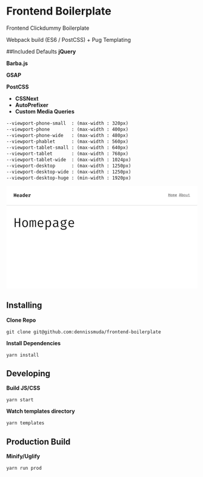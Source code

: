 # Frontend Boilerplate

Frontend Clickdummy Boilerplate

Webpack build (ES6 / PostCSS) + Pug Templating


##Included Defaults
**jQuery**

**Barba.js**

**GSAP**

**PostCSS**

- **CSSNext**
- **AutoPrefixer**
- **Custom Media Queries**

```
--viewport-phone-small  : (max-width : 320px)
--viewport-phone        : (max-width : 400px)
--viewport-phone-wide   : (max-width : 480px)
--viewport-phablet      : (max-width : 560px)
--viewport-tablet-small : (max-width : 640px)
--viewport-tablet       : (max-width : 768px)
--viewport-tablet-wide  : (max-width : 1024px)
--viewport-desktop      : (max-width : 1250px)
--viewport-desktop-wide : (max-width : 1250px)
--viewport-desktop-huge : (min-width : 1920px)
```

![screenshot](public/screen.png)

## Installing
**Clone Repo**
```
git clone git@github.com:dennissmuda/frontend-boilerplate
```
**Install Dependencies**
```
yarn install
```

## Developing
**Build JS/CSS**
```
yarn start
```
**Watch templates directory**
```
yarn templates
```

## Production Build
**Minify/Uglify**
```
yarn run prod
```
